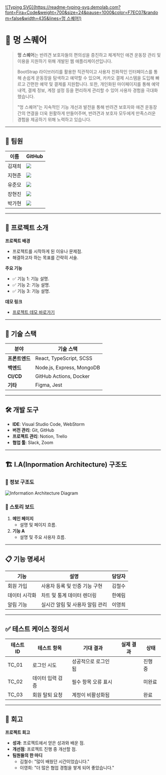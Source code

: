 [![Typing SVG](https://readme-typing-svg.demolab.com?font=Fira+Code&weight=700&size=24&pause=1000&color=F7EC07&random=false&width=435&lines=멍 스퀘어!)]()

# 🌟 멍 스퀘어

> **멍 스퀘어**는 반려견 보호자들의 편의성을 증진하고 체계적인 애견 운동장 관리 및 이용을 지원하기 위해 개발된 웹 애플리케이션입니다.
>
> BootStrap 라이브러리를 활용한 직관적이고 사용자 친화적인 인터페이스를 통해 손쉽게 운동장을 탐색하고 예약할 수 있으며, 카카오 결제 시스템을 도입해 빠르고 간편한 예약 및 결제를 지원합니다. 또한, 개인화된 마이페이지를 통해 예약 내역, 결제 정보, 계정 설정 등을 편리하게 관리할 수 있어 사용자 경험을 극대화했습니다.
>
> "멍 스퀘어"는 지속적인 기능 개선과 발전을 통해 반려견 보호자와 애견 운동장 간의 연결을 더욱 원활하게 만들어주며, 반려견과 보호자 모두에게 만족스러운 경험을 제공하기 위해 노력하고 있습니다.

---

## 👥 팀원
| 이름       | GitHub                                  |
|------------|-----------------------------------------|
| 김재희     | [<img src="https://img.shields.io/badge/Github-Link-181717?logo=Github">](https://github.com/CoderJDan) |
| 지현준     | [<img src="https://img.shields.io/badge/Github-Link-181717?logo=Github">](https://github.com/mini-xi) |
| 유준모     | [<img src="https://img.shields.io/badge/Github-Link-181717?logo=Github">](https://github.com/mini-xi) |
| 장현진     | [<img src="https://img.shields.io/badge/Github-Link-181717?logo=Github">](https://github.com/mini-xi) |
| 박가현     | [<img src="https://img.shields.io/badge/Github-Link-181717?logo=Github">](https://github.com/mini-xi) |

---

## 📖 프로젝트 소개
**프로젝트 배경**
- 프로젝트를 시작하게 된 이유나 문제점.
- 해결하고자 하는 목표를 간략히 서술.

**주요 기능**
- ✅ 기능 1: 기능 설명.
- ✅ 기능 2: 기능 설명.
- ✅ 기능 3: 기능 설명.

**데모 링크**
- [프로젝트 데모 바로가기](https://example.com)

---

## 🔧 기술 스택
| 분야          | 기술 스택                |
|---------------|--------------------------|
| **프론트엔드** | React, TypeScript, SCSS |
| **백엔드**     | Node.js, Express, MongoDB |
| **CI/CD**      | GitHub Actions, Docker |
| **기타**       | Figma, Jest             |

---

## 🛠️ 개발 도구
- **IDE**: Visual Studio Code, WebStorm
- **버전 관리**: Git, GitHub
- **프로젝트 관리**: Notion, Trello
- **협업 툴**: Slack, Zoom

---

## 🏗️ I.A(Inpormation Architecture) 구조도
### 📌 정보 구조도
![Information Architecture Diagram](https://via.placeholder.com/800x400?text=Diagram+Here)

### 📌 스토리 보드
1. **메인 페이지**
   - 설명 및 페이지 흐름.
2. **기능 A**
   - 설명 및 주요 사용자 흐름.

---

## 📋 기능 명세서
| 기능         | 설명                               | 담당자  |
|--------------|------------------------------------|---------|
| 회원 가입    | 사용자 등록 및 인증 기능 구현      | 김철수  |
| 데이터 시각화 | 차트 및 통계 데이터 렌더링        | 한예림  |
| 알림 기능    | 실시간 알림 및 사용자 알림 관리    | 이영희  |

---

## ✅ 테스트 케이스 정의서
| 테스트 ID | 테스트 항목            | 기대 결과            | 실제 결과         | 상태   |
|-----------|------------------------|----------------------|-------------------|--------|
| TC_01     | 로그인 시도            | 성공적으로 로그인됨  |                   | 진행 중 |
| TC_02     | 데이터 입력 검증       | 필수 항목 오류 표시  |                   | 미완료 |
| TC_03     | 회원 탈퇴 요청         | 계정이 비활성화됨    |                   | 완료   |

---

## 🤔 회고
**프로젝트 회고**
- **성과**: 프로젝트에서 얻은 성과와 배운 점.
- **개선점**: 프로젝트 진행 중 개선할 점.
- **팀원들의 한 마디**
  - 김철수: "많이 배웠던 시간이었습니다."
  - 이영희: "더 많은 협업 경험을 쌓게 되어 좋았습니다."

